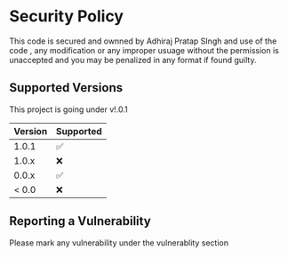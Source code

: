 # Security Policy
This code is secured and ownned by Adhiraj Pratap SIngh and use of the code , any modification or any improper usuage without the permission is unaccepted and you may be penalized in any format if found guilty.

## Supported Versions

This project is going under v!.0.1

| Version | Supported          |
| ------- | ------------------ |
| 1.0.1   | :white_check_mark: |
| 1.0.x   | :x:                |
| 0.0.x   | :white_check_mark: |
| < 0.0   | :x:                |

## Reporting a Vulnerability

Please mark any vulnerability under the vulnerablity section 
